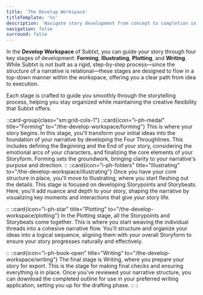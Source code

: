 ```yaml
---
title: 'The Develop Workspace'
titleTemplate: '%s'
description: 'Navigate story development from concept to completion in Subtxt'
navigation: false
surround: false
---
```


In the **Develop Workspace** of Subtxt, you can guide your story through four key stages of development: **Forming**, **Illustrating**, **Plotting**, and **Writing**. While Subtxt is not built as a rigid, step-by-step process—since the structure of a narrative is relational—these stages are designed to flow in a top-down manner within the workspace, offering you a clear path from idea to execution.

Each stage is crafted to guide you smoothly through the storytelling process, helping you stay organized while maintaining the creative flexibility that Subtxt offers.

::card-group{class="sm:grid-cols-1"}
  ::card{icon="i-ph-medal" title="Forming" to="/the-develop-workspace/forming"}
  This is where your story begins. In this stage, you'll transform your initial ideas into the foundation of your narrative by developing the Four Throughlines. This includes defining the Beginning and the End of your story, considering the emotional arcs of your characters, and finalizing the core elements of your Storyform. Forming sets the groundwork, bringing clarity to your narrative's purpose and direction.
  ::
  ::card{icon="i-ph-folders" title="Illustrating" to="/the-develop-workspace/illustrating"}
  Once you have your core structure in place, you'll move to Illustrating, where you start fleshing out the details. This stage is focused on developing Storypoints and Storybeats. Here, you'll add nuance and depth to your story, shaping the narrative by visualizing key moments and interactions that give your story life.

  ::
  ::card{icon="i-ph-star" title="Plotting" to="/the-develop-workspace/plotting"}
  In the Plotting stage, all the Storypoints and Storybeats come together. This is where you start weaving the individual threads into a cohesive narrative flow. You'll structure and organize your ideas into a logical sequence, aligning them with your overall Storyform to ensure your story progresses naturally and effectively.

  ::
  ::card{icon="i-ph-book-open" title="Writing" to="/the-develop-workspace/writing"}
  The final stage is Writing, where you prepare your story for export. This is the stage for making final checks and ensuring everything is in place. Once you've reviewed your narrative structure, you can download the completed outline for use in your preferred writing application, setting you up for the drafting phase.
  ::
::